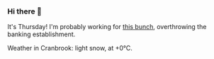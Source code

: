 ### Hi there :wave:

It's Thursday! I'm probably working for [this bunch](https://github.com/kohofinancial), overthrowing the banking establishment.

Weather in Cranbrook: light snow, at +0°C.
